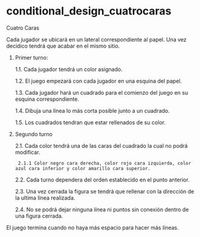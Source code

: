 # conditional_design_cuatrocaras
Cuatro Caras

Cada jugador se ubicará en un lateral correspondiente al papel. Una vez decidico tendrá que acabar en el mismo sitio.

1. Primer turno:

    1.1. Cada jugador tendrá un color asignado.
  
    1.2. El juego empezará con cada jugador en una esquina del papel.
  
    1.3. Cada jugador hará un cuadrado para el comienzo del juego en su esquina correspondiente.
  
    1.4. Dibuja una línea lo más corta posible junto a un cuadrado.
  
    1.5. Los cuadrados tendran que estar rellenados de su color.
  
2. Segundo turno

    2.1. Cada color tendrá una de las caras del cuadrado la cual no podrá modificar.
  
        2.1.1 Color negro cara derecha, color rojo cara izquierda, color azul cara inferior y color amarillo cara superior.
    
    2.2. Cada turno dependera del orden establecido en el punto anterior.

    2.3. Una vez cerrada la figura se tendrá que rellenar con la dirección de la ultima línea realizada.

    2.4. No se podrá dejar ninguna línea ni puntos sin conexión dentro de una figura cerrada.


El juego termina cuando no haya más espacio para hacer más líneas.
